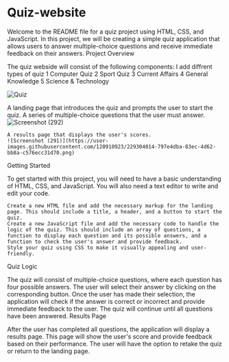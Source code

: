 # Quiz-website
Welcome to the README file for a quiz project using HTML, CSS, and JavaScript. In this project, we will be creating a simple quiz application that allows users to answer multiple-choice questions and receive immediate feedback on their answers.
Project Overview

The quiz webside will consist of the following components:
   I add diffrent types of quiz
   1 Computer Quiz
   2 Sport Quiz
   3 Current Affairs
   4 General Knowledge
   5 Science & Technology
   
   ![Quiz](https://user-images.githubusercontent.com/120910923/229303702-cdf170a9-01e7-4cdf-8578-072e78a3cd4c.png)


   A landing page that introduces the quiz and prompts the user to start the quiz.
   A series of multiple-choice questions that the user must answer.
   ![Screenshot (292)](https://user-images.githubusercontent.com/120910923/229304071-42976db3-8c18-45e1-8d06-41102949263d.png)

    A results page that displays the user's scores.
    ![Screenshot (291)](https://user-images.githubusercontent.com/120910923/229304014-797e4dba-83ec-4d62-bb8a-c576ecc31d70.png)


Getting Started

To get started with this project, you will need to have a basic understanding of HTML, CSS, and JavaScript. You will also need a text editor to write and edit your code.

    Create a new HTML file and add the necessary markup for the landing page. This should include a title, a header, and a button to start the quiz.
    Create a new JavaScript file and add the necessary code to handle the logic of the quiz. This should include an array of questions, a function to display each question and its possible answers, and a function to check the user's answer and provide feedback.
    Style your quiz using CSS to make it visually appealing and user-friendly.

Quiz Logic

The quiz will consist of multiple-choice questions, where each question has four possible answers. The user will select their answer by clicking on the corresponding button. Once the user has made their selection, the application will check if the answer is correct or incorrect and provide immediate feedback to the user. The quiz will continue until all questions have been answered.
Results Page

After the user has completed all questions, the application will display a results page. This page will show the user's score and provide feedback based on their performance. The user will have the option to retake the quiz or return to the landing page.
